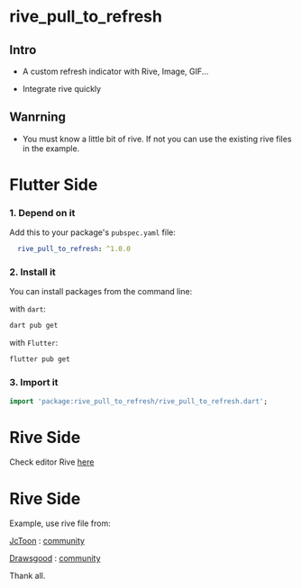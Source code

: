 # rive_pull_to_refresh
## Intro
- A custom refresh indicator with Rive, Image, GIF...

- Integrate rive quickly

## Wanrning
- You must know a little bit of rive. If not you can use the existing rive files in the example.

# Flutter Side

### 1. Depend on it
Add this to your package's `pubspec.yaml` file:

```yaml
  rive_pull_to_refresh: ^1.0.0
```

### 2. Install it

You can install packages from the command line:

with `dart`:

```css
dart pub get
```

with `Flutter`:

```css
flutter pub get
```

### 3. Import it
```dart
import 'package:rive_pull_to_refresh/rive_pull_to_refresh.dart';
```

# Rive Side

Check editor Rive [here](https://rive.app/community/8921-17052-rive-files-use-for-a-package-from-flutter/)

# Rive Side

Example, use rive file from:

[JcToon](https://rive.app/@JcToon/) : [community](https://rive.app/community/3146-6725-pull-to-refresh/)

[Drawsgood](https://rive.app/@drawsgood/) : [community](https://rive.app/community/5251-10495-pull-to-refresh-use-case/)

Thank all.

